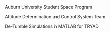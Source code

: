 Auburn University Student Space Program

Attitude Determination and Control System Team

De-Tumble Simulations in MATLAB for TRYAD
